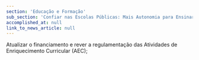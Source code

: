 ```yaml
---
section: 'Educação e Formação'
sub_section: 'Confiar nas Escolas Públicas: Mais Autonomia para Ensinar'
accomplished_at: null
link_to_news_article: null
---
```


Atualizar o financiamento e rever a regulamentação das Atividades de Enriquecimento Curricular (AEC);